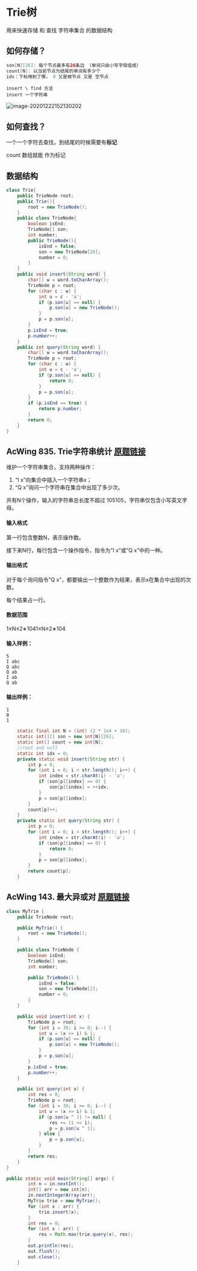 # Trie树

用来快速存储 和 查找 字符串集合 的数据结构

## 如何存储？

```java
son[N][26]: 每个节点最多有26条边 （单词只由小写字母组成）
count[N]: 以当前节点为结尾的单词有多少个
idx：下标用到了哪， 0 又是根节点 又是 空节点
```

```
insert \ find 方法
insert 一个字符串
```



![image-20201222152130202](images/image-20201222152130202.png)

## 如何查找？

一个一个字符去查找，到结尾的时候需要有**标记**

count 数组就能 作为标记

## 数据结构

```java
class Trie{
    public TrieNode root;
    public Trie(){
        root = new TrieNode();
    }
    public class TrieNode{
        boolean isEnd;
        TrieNode[] son;
        int number;
        public TrieNode(){
            isEnd = false;
            son = new TrieNode[26];
            number = 0;
        }
    }
    public void insert(String word) {
        char[] w = word.toCharArray();
        TrieNode p = root;
        for (char c : w) {
            int u = c - 'a';
            if (p.son[u] == null) {
                p.son[u] = new TrieNode();
            }
            p = p.son[u];
        }
        p.isEnd = true;
        p.number++;
    }
    public int query(String word) {
        char[] w = word.toCharArray();
        TrieNode p = root;
        for (char c : w) {
            int u = c - 'a';
            if (p.son[u] == null) {
                return 0;
            }
            p = p.son[u];
        }
        if (p.isEnd == true) {
            return p.number;
        }
        return 0;
    }
}
```



## AcWing 835. Trie字符串统计   [原题链接](https://www.acwing.com/problem/content/837/)

维护一个字符串集合，支持两种操作：

1. “I x”向集合中插入一个字符串x；
2. “Q x”询问一个字符串在集合中出现了多少次。

共有N个操作，输入的字符串总长度不超过 105105，字符串仅包含小写英文字母。

#### 输入格式

第一行包含整数N，表示操作数。

接下来N行，每行包含一个操作指令，指令为”I x”或”Q x”中的一种。

#### 输出格式

对于每个询问指令”Q x”，都要输出一个整数作为结果，表示x在集合中出现的次数。

每个结果占一行。

#### 数据范围

1≤N≤2∗1041≤N≤2∗104

#### 输入样例：

```
5
I abc
Q abc
Q ab
I ab
Q ab
```

#### 输出样例：

```
1
0
1
```

```java
	static final int N = (int) (2 * 1e4 + 10);
    static int[][] son = new int[N][26];
    static int[] count = new int[N];
    //root and null
    static int idx = 0;
    private static void insert(String str) {
        int p = 0;
        for (int i = 0; i < str.length(); i++) {
            int index = str.charAt(i) - 'a';
            if (son[p][index] == 0) {
                son[p][index] = ++idx;
            }
            p = son[p][index];
        }
        count[p]++;
    }
    private static int query(String str) {
        int p = 0;
        for (int i = 0; i < str.length(); i++) {
            int index = str.charAt(i) - 'a';
            if (son[p][index] == 0) {
                return 0;
            }
            p = son[p][index];
        }
        return count[p];
    }
```



## AcWing 143. 最大异或对   [原题链接](https://www.acwing.com/problem/content/145/)

```java
class MyTrie {
    public TrieNode root;

    public MyTrie() {
        root = new TrieNode();
    }

    public class TrieNode {
        boolean isEnd;
        TrieNode[] son;
        int number;

        public TrieNode() {
            isEnd = false;
            son = new TrieNode[2];
            number = 0;
        }
    }

    public void insert(int x) {
        TrieNode p = root;
        for (int i = 30; i >= 0; i--) {
            int u = (x >> i) & 1;
            if (p.son[u] == null) {
                p.son[u] = new TrieNode();
            }
            p = p.son[u];
        }
        p.isEnd = true;
        p.number++;
    }

    public int query(int x) {
        int res = 0;
        TrieNode p = root;
        for (int i = 30; i >= 0; i--) {
            int u = (x >> i) & 1;
            if (p.son[u ^ 1] != null) {
                res += (1 << i);
                p = p.son[u ^ 1];
            } else {
                p = p.son[u];
            }
        }
        return res;
    }
}

public static void main(String[] args) {
        int n = in.nextInt();
        int[] arr = new int[n];
        in.nextIntegerArray(arr);
        MyTrie trie = new MyTrie();
        for (int x : arr) {
            trie.insert(x);
        }
        int res = 0;
        for (int x : arr) {
            res = Math.max(trie.query(x), res);
        }
        out.println(res);
        out.flush();
        out.close();
    }
```

